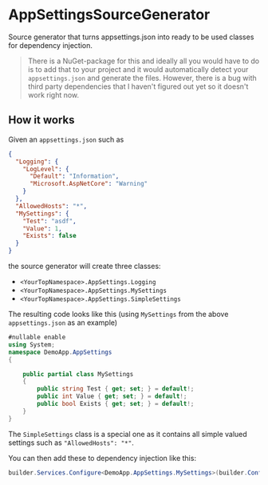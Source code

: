 # AppSettingsSourceGenerator
Source generator that turns appsettings.json into ready to be used classes for dependency injection.

> There is a NuGet-package for this and ideally all you would have to do is to add that to your project and it would automatically detect your `appsettings.json` and generate the files. However, there is a bug with third party dependencies that I haven't figured out yet so it doesn't work right now.

## How it works

Given an `appsettings.json` such as 
```json
{
  "Logging": {
    "LogLevel": {
      "Default": "Information",
      "Microsoft.AspNetCore": "Warning"
    }
  },
  "AllowedHosts": "*",
  "MySettings": {
    "Test": "asdf",
    "Value": 1,
    "Exists": false
  }
}
```

the source generator will create three classes:

- `<YourTopNamespace>.AppSettings.Logging`
- `<YourTopNamespace>.AppSettings.MySettings`
- `<YourTopNamespace>.AppSettings.SimpleSettings`

The resulting code looks like this (using `MySettings` from the above `appsettings.json` as an example)
```csharp
#nullable enable
using System;
namespace DemoApp.AppSettings
{

    public partial class MySettings
    {
        public string Test { get; set; } = default!;
        public int Value { get; set; } = default!;
        public bool Exists { get; set; } = default!;
    }
}
```

The `SimpleSettings` class is a special one as it contains all simple valued settings such as `"AllowedHosts": "*"`.

You can then add these to dependency injection like this:
```csharp
builder.Services.Configure<DemoApp.AppSettings.MySettings>(builder.Configuration.GetSection("MySettings"));
```
